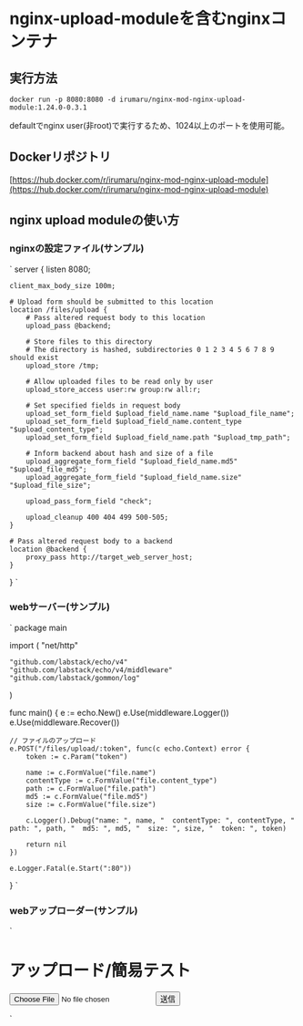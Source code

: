 # nginx-upload-moduleを含むnginxコンテナ

## 実行方法
`
docker run -p 8080:8080 -d irumaru/nginx-mod-nginx-upload-module:1.24.0-0.3.1
`

defaultでnginx user(非root)で実行するため、1024以上のポートを使用可能。  

## Dockerリポジトリ

[https://hub.docker.com/r/irumaru/nginx-mod-nginx-upload-module](https://hub.docker.com/r/irumaru/nginx-mod-nginx-upload-module)

## nginx upload moduleの使い方

### nginxの設定ファイル(サンプル)
`
server {
    listen 8080;

    client_max_body_size 100m;

    # Upload form should be submitted to this location
    location /files/upload {
        # Pass altered request body to this location
        upload_pass @backend;

        # Store files to this directory
        # The directory is hashed, subdirectories 0 1 2 3 4 5 6 7 8 9 should exist
        upload_store /tmp;

        # Allow uploaded files to be read only by user
        upload_store_access user:rw group:rw all:r;

        # Set specified fields in request body
        upload_set_form_field $upload_field_name.name "$upload_file_name";
        upload_set_form_field $upload_field_name.content_type "$upload_content_type";
        upload_set_form_field $upload_field_name.path "$upload_tmp_path";

        # Inform backend about hash and size of a file
        upload_aggregate_form_field "$upload_field_name.md5" "$upload_file_md5";
        upload_aggregate_form_field "$upload_field_name.size" "$upload_file_size";

        upload_pass_form_field "check";

        upload_cleanup 400 404 499 500-505;
    }

    # Pass altered request body to a backend
    location @backend {
        proxy_pass http://target_web_server_host;
    }
}
`

### webサーバー(サンプル)

`
package main

import (
	"net/http"

	"github.com/labstack/echo/v4"
	"github.com/labstack/echo/v4/middleware"
	"github.com/labstack/gommon/log"
)

func main() {
	e := echo.New()
	e.Use(middleware.Logger())
	e.Use(middleware.Recover())

	// ファイルのアップロード
	e.POST("/files/upload/:token", func(c echo.Context) error {
        token := c.Param("token")

        name := c.FormValue("file.name")
        contentType := c.FormValue("file.content_type")
        path := c.FormValue("file.path")
        md5 := c.FormValue("file.md5")
        size := c.FormValue("file.size")

        c.Logger().Debug("name: ", name, "  contentType: ", contentType, "  path: ", path, "  md5: ", md5, "  size: ", size, "  token: ", token)

        return nil
    })

	e.Logger.Fatal(e.Start(":80"))
}
`

### webアップローダー(サンプル)
`
<!DOCTYPE html>
<html lang="ja">
<head>
    <meta charset="UTF-8">
    <meta name="viewport" content="width=device-width, initial-scale=1.0">
    <title>アップロード/簡易テスト</title>
</head>
<body>
    <h1>アップロード/簡易テスト</h1>
    <form action="http://target_nginx_host:8080/files/upload/12345678" method="post" enctype="multipart/form-data">
        <input type="file" name="file">
        <input type="submit" value="送信">
    </form>
</body>
</html>
`

